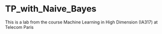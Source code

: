 # TP_with_Naive_Bayes
This is a lab from the course Machine Learning in High Dimension (IA317) at Telecom Paris
